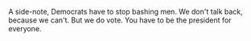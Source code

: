 A side-note, Democrats have to stop bashing men. We don't talk back, because we can't. But we do vote. You have to be the president for everyone. 
